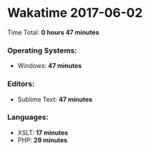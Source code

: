# Wakatime 2017-06-02

Time Total: **0 hours 47 minutes**

### Operating Systems:
- Windows: **47 minutes** 

### Editors:
- Sublime Text: **47 minutes** 

### Languages:
- XSLT: **17 minutes** 
- PHP: **29 minutes** 

